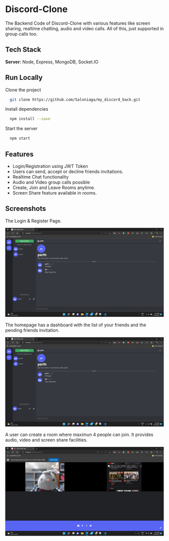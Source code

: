 
# Discord-Clone

The Backend Code of Discord-Clone with various features like screen sharing, realtime chatting, audio and video calls.
All of this, just supported in group calls too.
 
## Tech Stack

**Server:** Node, Express, MongoDB, Socket.IO


## Run Locally

Clone the project

```bash
  git clone https://github.com/Saloniaga/my_discord_back.git
```
Install dependencies

```bash
  npm install --save
```

Start the server

```bash
  npm start
```


## Features

- Login/Registration using JWT Token
- Users can send, accept or decline friends invitations.
- Realtime Chat functionality
- Audio and Video group calls possible
- Create, Join and Leave Rooms anytime.
- Screen Share feature available in rooms.


## Screenshots

The Login & Register Page.

![homepage](assets/homepage.png)

The homepage has a dashboard with the list of your friends and the pending friends invitation.

![homepage](assets/homepage.png)

A user can create a room where maximun 4 people can join. It provides audio, video and screen share facilities.

![room](assets/room.png)



